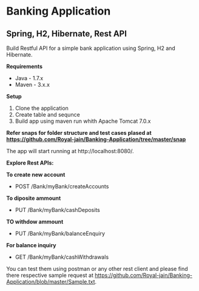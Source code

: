 # Banking Application
  ## Spring, H2, Hibernate, Rest API
  Build Restful API for a simple bank application using Spring, H2 and Hibernate.

**Requirements**
  * Java - 1.7.x
  * Maven - 3.x.x

**Setup**
1. Clone the application
2. Create table and sequnce 
3. Build app using maven run whith Apache Tomcat 7.0.x

**Refer snaps for folder structure and test cases plased at https://github.com/Royal-jain/Banking-Application/tree/master/snap**

The app will start running at http://localhost:8080/.

**Explore Rest APIs:**

**To create new account**
* POST  /Bank/myBank/createAccounts

**To diposite ammount**
* PUT  /Bank/myBank/cashDeposits

**TO withdow ammount** 
* PUT /Bank/myBank/balanceEnquiry

**For balance inquiry**
* GET /Bank/myBank/cashWithdrawals

You can test them using postman or any other rest client and please find there respective sample request at https://github.com/Royal-jain/Banking-Application/blob/master/Sample.txt.

